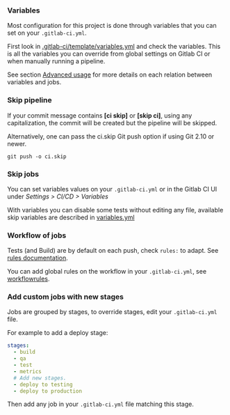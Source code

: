 ### Variables

Most configuration for this project is done through variables that you can set on your `.gitlab-ci.yml`.

First look in [.gitlab-ci/template/variables.yml](https://gitlab.com/mog33/gitlab-ci-drupal/-/raw/4.x-dev/.gitlab-ci/template/variables.yml)
and check the variables.
This is all the variables you can override from global settings on Gitlab CI or
when manually running a pipeline.

See section [Advanced usage](/advanced-usage/) for more details on each relation
between variables and jobs.

### Skip pipeline

If your commit message contains **[ci skip]** or **[skip ci]**, using any
capitalization, the commit will be created but the pipeline will be skipped.

Alternatively, one can pass the ci.skip Git push option if using Git 2.10 or newer.

`git push -o ci.skip`

### Skip jobs

You can set variables values on your `.gitlab-ci.yml` or in the Gitlab CI UI
under _Settings > CI/CD > Variables_

With variables you can disable some tests without editing any file, available
skip variables are described in [variables.yml](https://gitlab.com/mog33/gitlab-ci-drupal/-/raw/4.x-dev/.gitlab-ci/template/variables.yml)

### Workflow of jobs

Tests (and Build) are by default on each push, check `rules:` to adapt.
See [rules documentation](https://docs.gitlab.com/ee/ci/yaml/#rules).

You can add global rules on the workflow in your `.gitlab-ci.yml`, see [workflowrules](https://docs.gitlab.com/ee/ci/yaml/#workflowrules).

### Add custom jobs with new stages

Jobs are grouped by stages, to override stages, edit your `.gitlab-ci.yml` file.

For example to add a deploy stage:

```yaml
stages:
  - build
  - qa
  - test
  - metrics
  # Add new stages.
  - deploy to testing
  - deploy to production
```

Then add any job in your `.gitlab-ci.yml` file matching this stage.